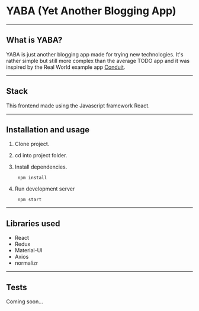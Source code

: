 # YABA (Yet Another Blogging App)

----
## What is YABA?
YABA is just another blogging app made for trying new technologies. It's rather simple but still more complex than the average TODO app and it was inspired by the Real World example app [Conduit](https://github.com/gothinkster/realworld).

----
## Stack
This frontend made using the Javascript framework React.

----
## Installation and usage

1. Clone project.
2. cd into project folder.
3. Install dependencies.

        npm install

4. Run development server

        npm start

----
## Libraries used
* React
* Redux
* Material-UI
* Axios
* normalizr

----
## Tests
Coming soon...
